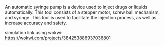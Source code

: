 An automatic syringe pump is a device used to inject drugs or liquids automatically. This tool consists of a stepper motor, screw ball mechanism, and syringe. This tool is used to facilitate the injection process, as well as increase accuracy and safety.

simulation link using wokwi: https://wokwi.com/projects/384253886937036801
